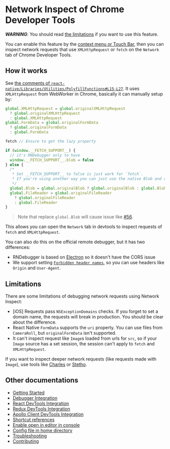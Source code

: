 # Network Inspect of Chrome Developer Tools

**_WARNING_**: You should read [the limitations](#limitations) if you want to use this feature.

You can enable this feature by the [context menu or Touch Bar](shortcut-references.md), then you can inspect network requests that use `XMLHttpRequest` or `fetch` on the `Network` tab of Chrome Developer Tools.

## How it works

See [the comments of `react-native/Libraries/Utilities/PolyfillFunctions#L15-L27`](https://github.com/facebook/react-native/blob/ab97b9f6021d2b31b7155970c2be0c83f7e43f04/Libraries/Utilities/PolyfillFunctions.js#L15-L27). It uses `XMLHttpRequest` from WebWorker in Chrome, basically it can manually setup by:

```js
global.XMLHttpRequest = global.originalXMLHttpRequest
  ? global.originalXMLHttpRequest
  : global.XMLHttpRequest
global.FormData = global.originalFormData
  ? global.originalFormData
  : global.FormData

fetch // Ensure to get the lazy property

if (window.__FETCH_SUPPORT__) {
  // it's RNDebugger only to have
  window.__FETCH_SUPPORT__.blob = false
} else {
  /*
   * Set __FETCH_SUPPORT__ to false is just work for `fetch`.
   * If you're using another way you can just use the native Blob and remove the `else` statement
   */
  global.Blob = global.originalBlob ? global.originalBlob : global.Blob
  global.FileReader = global.originalFileReader
    ? global.originalFileReader
    : global.FileReader
}
```

> Note that replace `global.Blob` will cause issue like [#56](https://github.com/jhen0409/react-native-debugger/issues/56).

This allows you can open the `Network` tab in devtools to inspect requests of `fetch` and `XMLHttpRequest`.

You can also do this on the official remote debugger, but it has two differences:

- RNDebugger is based on [Electron](https://github.com/electron/electron) so it doesn't have the CORS issue
- We support setting [`Forbidden header names`](https://developer.mozilla.org/en-US/docs/Glossary/Forbidden_header_name), so you can use headers like `Origin` and `User-Agent`.

## Limitations

There are some limitations of debugging network requests using Network Inspect:

- [iOS] Requests pass `NSExceptionDomains` checks. If you forget to set a domain name, the requests will break in production. You should be clear about the difference.
- React Native `FormData` supports the `uri` property. You can use files from `CameraRoll`, but `originalFormData` isn't supported.
- It can't inspect request like `Image`s loaded from urls for `src`, so if your `Image` source has a set session, the session can't apply to `fetch` and `XMLHttpRequest`.

If you want to inspect deeper network requests (like requests made with `Image`), use tools like [Charles](https://www.charlesproxy.com) or [Stetho](https://facebook.github.io/stetho).

## Other documentations

- [Getting Started](getting-started.md)
- [Debugger Integration](debugger-integration.md)
- [React DevTools Integration](react-devtools-integration.md)
- [Redux DevTools Integration](redux-devtools-integration.md)
- [Apollo Client DevTools Integration](apollo-client-devtools-integration.md)
- [Shortcut references](shortcut-references.md)
- [Enable open in editor in console](enable-open-in-editor-in-console.md)
- [Config file in home directory](config-file-in-home-directory.md)
- [Troubleshooting](troubleshooting.md)
- [Contributing](contributing.md)
